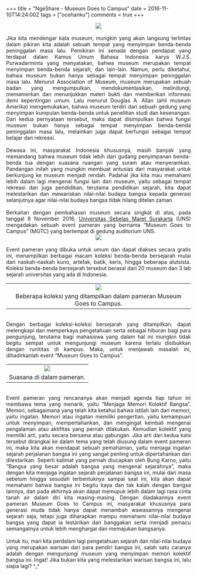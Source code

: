 +++
title = "NgeShare - Museum Goes to Campus"
date = 2016-11-10T14:24:00Z
tags = ["ocehanku"]
comments = true
+++

<center><img border="0" data-original-height="600" data-original-width="1200" src="https://2.bp.blogspot.com/-NsGo7RbANm4/XDUofkHCtCI/AAAAAAAASyI/qweTXhDaN8wIMsntSeSNCS1y_wCCHnPhgCLcBGAs/s1600/story.png" /></center><br />
<div style="text-align: justify;">Jika kita mendengar kata museum, mungkin yang akan langsung terlintas dalam pikiran kita adalah sebuah tempat yang menyimpan benda-benda peninggalan masa lalu. Pemikiran ini senada dengan pendapat yang terdapat dalam Kamus Umum Bahasa Indonesia karya W.J.S. Purwadarminta yang menyatakan, bahwa museum merupakan tempat menyimpan benda-benda sejarah, dan lain-lain. Namun, perlu diketahui, bahwa museum bukan hanya sebagai tempat menyimpan peninggalan masa lalu. Menurut Association of Museum, museum merupakan sebuah badan yang mengumpulkan, mendokumentasikan, melindungi, memamerkan dan menunjukkan materi bukti dan memberikan informasi demi kepentingan umum. Lalu menurut Douglas A. Allan (ahli museum Amerika) mengemukakan, bahwa museum terdiri dari sebuah gedung yang menyimpan kumpulan benda-benda untuk penelitian studi dan kesenangan. Dari kedua pernyataan tersebut, maka dapat disimpulkan bahwa fungsi museum bukan hanya sebagai tempat menyimpan benda-benda peninggalan masa lalu, melainkan juga dapat berfungsi sebagai tempat belajar dan rekreasi.<br /><br />
Dewasa ini, masyarakat Indonesia khususnya, masih banyak yang memandang bahwa museum tidak lebih dari gudang penyimpanan benda-benda tua dengan suasana ruangan yang suram atau menyeramkan. Pandangan inilah yang mungkin membuat antusias dari masyarakat untuk berkunjung ke museum menjadi rendah. Padahal jika kita mau memahami lebih dalam lagi mengenai fungsi lain dari museum, yaitu sebagai tempat rekreasi dan juga pendidikan, terutama pendidikan sejarah, kita dapat melestarikan dan mewariskan nilai-nilai budaya bangsa kepada generasi selanjutnya agar nilai-nilai budaya bangsa tidak hilang ditelan zaman.<br /><br />
Berkaitan dengan pembahasan museum secara singkat di atas, pada tanggal 8 November 2016, <a href="https://uns.ac.id/id/" target="_blank"><span id="goog_1029429322"></span>Universitas Sebelas Maret Surakarta<span id="goog_1029429323"></span></a> (UNS) mengadakan sebuah event pameran yang bernama “Museum Goes to Campus” (MGTC) yang bertempat di gedung auditorium UNS.<br />
<center><img border="0" src="https://3.bp.blogspot.com/-T05OE8m8vgg/WCmyAhJW7hI/AAAAAAAAQNA/chg3duvOuKYN0tb0sCRSpmCqysE82n4PACLcB/s1600/museumgoestocampus.jpg" /></center><br />
Event pameran yang dibuka untuk umum dan dapat diakses secara gratis ini, menampilkan berbagai macam koleksi benda-benda bersejarah mulai dari naskah-naskah kuno, artefak, batik, keris, hingga beberapa alutsista. Koleksi benda-benda bersejarah tersebut berasal dari 20 museum dan 3 lab sejarah universitas yang ada di Indonesia.<br />
<table align="center" cellpadding="0" cellspacing="0" class="tr-caption-container" style="margin-left: auto; margin-right: auto; text-align: center;"><tbody><tr><td style="text-align: center;"><img border="0" src="https://lh3.googleusercontent.com/ezD6bsOhgnwM61Xar--SS8p2ZKOK-NaqWcWXRzHMK2tlguf9bYDMjVfDE0pBEBHOqWPktOX01xUO5PXhelCCoBPVWO0Ncoq8ZqjZyz17eOWSYvkvjhViDoPP_MKtxJcsCz2Hnc3evvk1RvZIsEpsqU6nEy-zL50jSDJLMDsTjELlrQTQQ_yM6TgjxNqtqZB9tXmZaZ2mWldnjk4szo1rmi7x1mZQGtx09s7cQw0QdbbT_LCpGSgirLLozjkPySlqc4ErQZC1g0IqsirFxU17WZaelfiQ-oI2cZ2L9ob2H5NljWw3dKpYFSJGd4A8TfTow-5GK7k8W9_qSV2B9GmL4141wZK9UVJBsIAiKcSrbgExxLoRf_QOKKzBcgPcS9YZOMzGKbrzwLmZbUHWI9pBDqvOU2c4jTmeoPOBp2q-AbK-eWidhVDeNTReujOAJAk4iJojbJGu5y0IDl19oGQt27krgh1FiKgROb80jOYL66yzmkl0ZRIh3AwjemNErI0CYyiJXzlm03hvm0vcwHUK_ofRnPsHDA13VJawodAX_mX0ttBF3bh26Mq3quOwDFLVE0fMqKLo9cyA6qjpv9IoHJy6YeztrX9vQk4BeA-O-WonOzHNJQ=w1125-h634-no" style="margin-left: auto; margin-right: auto;" /></td></tr><tr><td class="tr-caption" style="text-align: center;">Beberapa koleksi yang ditampilkan dalam pameran Museum Goes to Campus.</td></tr></tbody></table><br />
Dengan berbagai koleksi-koleksi bersejarah yang ditampilkan, dapat melengkapi dan memperkaya pengetahuan serta sebagai hiburan bagi para pengunjung, terutama bagi mahasiswa yang dalam hal ini mungkin tidak begitu sempat untuk mengunjungi museum karena terlalu disibukkan dengan runititas di kampus. Maka, untuk menjawab masalah ini, dihadirkanlah event “Museum Goes to Campus”.<br />
<table align="center" cellpadding="0" cellspacing="0" class="tr-caption-container" style="margin-left: auto; margin-right: auto; text-align: center;"><tbody><tr><td style="text-align: center;"><img border="0" src="https://lh3.googleusercontent.com/MBcfhgNjDmu814E-hc7UTYacaFctXw5KXbHAHI7gnnJh463g3Gq3ZX6iUYPebRhbDv2l6O6ICwzKAJxkKCfmM3GiuPBc7D-wQ2ysB3NguiB9xwalfn6pd-U8O5w4F4tCGRHxyDQrkEH0Le3UHPXDN9EOeRmVdz9bdlYLUt5BlFenxxH27pW2jzkMHvBOCX4jWDJuuSlubi6YaNiLlNadA5BDe7_TGXQ6i2e4uFNijf52Z7sll5P2lWKlF2VV_UeGkqzKgIYhehBX4Qx2Zy40ZoQlofPy0juOup2o6olDyMM5vIFDM6ItVaMeBVh-jkeGWpmp_nKxDs53Z5Y5avWR2JfzF1hG7SFScSfL1NmoAo8WyfAvjCyd2oP3qmmO0MWCrYG1T85YJiVwIto67FDClzLWO9hZ4DDYq12IeHZ0guGl7HEoFPcuzNaOk7uHKgHPpqWXPYPPwFSSxHzdehT7WRnhWt4R6RXWNALQQzYTPWYRzQwFxLCTFZk1WRhx2X7XanOA08JC7xAEj63PMHBiSNLQMjtWEKcaDwRO3Y6nS7cG7kV3BlP8EJaA-niodyAR3_JqCyI6-MnIE7s6bJ2v3yhDT3gPB2357l_oLbZ_f5TQCY5WHw=w1151-h634-no" style="margin-left: auto; margin-right: auto;" /></td></tr><tr><td class="tr-caption" style="text-align: center;">Suasana di dalam pameran.</td></tr></tbody></table><br />
Event pameran yang rencananya akan menjadi agenda tiap tahun ini membawa tema yang menarik, yaitu “Menjaga Memori Kolektif Bangsa”. Memori, sebagaimana yang telah kita ketahui bahwa istilah lain dari memori, yaitu ingatan. Memori atau ingatan memiliki pengertian, yaitu kemampuan untuk menyimpan, mempertahankan, dan mengingat kembali mengenai pengalaman atau aktifitas yang pernah dilakukan. Kemudian kolektif yang memiliki arti, yaitu secara bersama atau gabungan. Jika arti dari kedua kata tersebut dirangkai ke dalam tema yang telah diusung dalam event pameran ini, maka kita akan mendapat sebuah pemahaman, yaitu menjaga ingatan sejarah perjalanan bangsa ini yang sangat penting untuk dipertahankan dan dilestarikan. Seperti kalimat yang pernah diucapkan oleh Bung Karno, yaitu “Bangsa yang besar adalah bangsa yang mengenal sejarahnya”, maka dengan kita menjaga ingatan sejarah perjalanan bangsa ini, mulai dari masa sebelum hingga sesudah terbentuknya sampai saat ini, kita akan dapat memahami bahwa bangsa ini begitu kaya dan tak kalah dengan bangsa lainnya, dan pada akhirnya akan dapat memupuk lebih dalam lagi rasa cinta tanah air dalam diri kita masing-masing. Dengan diadakannya event pameran Museum Goes to Campus ini, masyarakat khususnya para generasi muda tidak hanya dapat menambah wawasannya mengenai sejarah saja, tetapi juga diharapkan mampu memahami nilai-nilai budaya bangsa yang dapat ia lestarikan dan banggakan serta menjadi pemacu semangatnya untuk lebih menghargai dan memajukan bangsanya.<br /><br />Untuk itu, mari kita perdalam lagi pengetahuan sejarah dan nilai-nilai budaya yang merupakan warisan dari para pendiri bangsa ini, salah satu caranya adalah dengan mengunjungi museum yang menyimpan memori kolektif bangsa ini. Ingat! Jika bukan kita yang melestarikan warisan bangsa ini, lalu siapa lagi? ^_^</div>
